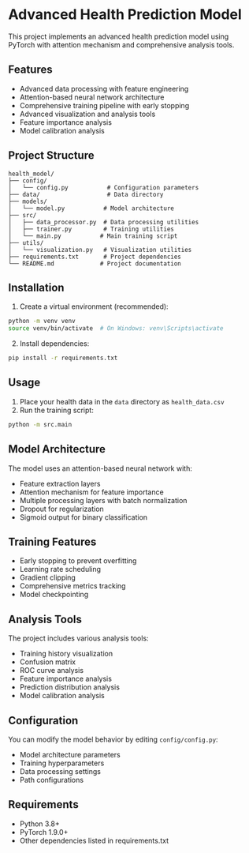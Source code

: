 # Advanced Health Prediction Model

This project implements an advanced health prediction model using PyTorch with attention mechanism and comprehensive analysis tools.

## Features

- Advanced data processing with feature engineering
- Attention-based neural network architecture
- Comprehensive training pipeline with early stopping
- Advanced visualization and analysis tools
- Feature importance analysis
- Model calibration analysis

## Project Structure

```
health_model/
├── config/
│   └── config.py           # Configuration parameters
├── data/                   # Data directory
├── models/
│   └── model.py           # Model architecture
├── src/
│   ├── data_processor.py  # Data processing utilities
│   ├── trainer.py         # Training utilities
│   └── main.py           # Main training script
├── utils/
│   └── visualization.py   # Visualization utilities
├── requirements.txt       # Project dependencies
└── README.md             # Project documentation
```

## Installation

1. Create a virtual environment (recommended):
```bash
python -m venv venv
source venv/bin/activate  # On Windows: venv\Scripts\activate
```

2. Install dependencies:
```bash
pip install -r requirements.txt
```

## Usage

1. Place your health data in the `data` directory as `health_data.csv`
2. Run the training script:
```bash
python -m src.main
```

## Model Architecture

The model uses an attention-based neural network with:
- Feature extraction layers
- Attention mechanism for feature importance
- Multiple processing layers with batch normalization
- Dropout for regularization
- Sigmoid output for binary classification

## Training Features

- Early stopping to prevent overfitting
- Learning rate scheduling
- Gradient clipping
- Comprehensive metrics tracking
- Model checkpointing

## Analysis Tools

The project includes various analysis tools:
- Training history visualization
- Confusion matrix
- ROC curve analysis
- Feature importance analysis
- Prediction distribution analysis
- Model calibration analysis

## Configuration

You can modify the model behavior by editing `config/config.py`:
- Model architecture parameters
- Training hyperparameters
- Data processing settings
- Path configurations

## Requirements

- Python 3.8+
- PyTorch 1.9.0+
- Other dependencies listed in requirements.txt 